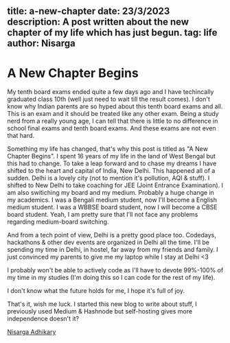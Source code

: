 title: a-new-chapter
date: 23/3/2023
description: A post written about the new chapter of my life which has just begun.
tag: life
author: Nisarga
---

# A New Chapter Begins

My tenth board exams ended quite a few days ago and I have techincally graduated class 10th (well just need to wait till the result comes). I don't know why Indian parents are so hyped about this tenth board exams and all. This is an exam and it should be treated like any other exam. Being a study nerd from a really young age, I can tell that there is little to no difference in school final exams and tenth board exams. And these exams are not even that hard.

Something my life has changed, that's why this post is titled as "A New Chapter Begins". I spent 16 years of my life in the land of West Bengal but this had to change. To take a leap forward and to chase my dreams I have shifted to the heart and capital of India, New Delhi. This happened all of a sudden. Delhi is a lovely city (not to mention it's pollution, AQI & stuff). I shifted to New Delhi to take coaching for JEE (Joint Entrance Examination). I am also switiching my board and my medium. Probably a huge change in my academics. I was a Bengali medium student, now I'll become a English medium student. I was a WBBSE board student, now I will become a CBSE board student. Yeah, I am pretty sure that I'll not face any problems regarding medium-board switching.

And from a tech point of view, Delhi is a pretty good place too. Codedays, hackathons & other dev events are organized in Delhi all the time. I'll be spending my time in Delhi, in hostel, far away from my friends and family. I just convinced my parents to give me my laptop while I stay at Delhi <3

I probably won't be able to actively code as I'll have to devote 99%-100% of my time in my studies (I'm doing this so I can code for the rest of my life).

I don't know what the future holds for me, I hope it's full of joy.

That's it, wish me luck. I started this new blog to write about stuff, I previously used Medium & Hashnode but self-hosting gives more independence doesn't it?

[Nisarga Adhikary](https://github.com/ni5arga)
